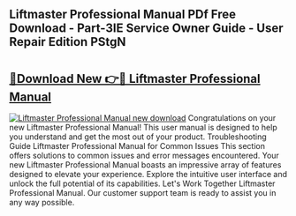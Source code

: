 ## Liftmaster Professional Manual PDf Free Download - Part-3IE Service Owner Guide - User Repair Edition PStgN

# <h2><a href="http://bc14699.oget.top/?id=Liftmaster+Professional+Manual">🔗Download New 👉🔴 Liftmaster Professional Manual</a></h2>

[![Liftmaster Professional Manual new download](https://i.imgur.com/5g1atiW.png)](http://bc14699.oget.top/?id=Liftmaster+Professional+Manual)
Congratulations on your new Liftmaster Professional Manual! This user manual is designed to help you understand and get the most out of your product. Troubleshooting Guide Liftmaster Professional Manual for Common Issues This section offers solutions to common issues and error messages encountered. Your new Liftmaster Professional Manual boasts an impressive array of features designed to elevate your experience. Explore the intuitive user interface and unlock the full potential of its capabilities. Let's Work Together Liftmaster Professional Manual. Our customer support team is ready to assist you in any way possible.
